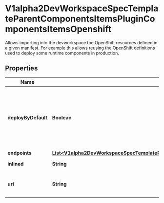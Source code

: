 

# V1alpha2DevWorkspaceSpecTemplateParentComponentsItemsPluginComponentsItemsOpenshift

Allows importing into the devworkspace the OpenShift resources defined in a given manifest. For example this allows reusing the OpenShift definitions used to deploy some runtime components in production.
## Properties

Name | Type | Description | Notes
------------ | ------------- | ------------- | -------------
**deployByDefault** | **Boolean** | Defines if the component should be deployed during startup.  Default value is &#x60;false&#x60; |  [optional]
**endpoints** | [**List&lt;V1alpha2DevWorkspaceSpecTemplateParentComponentsItemsPluginComponentsItemsOpenshiftEndpoints&gt;**](V1alpha2DevWorkspaceSpecTemplateParentComponentsItemsPluginComponentsItemsOpenshiftEndpoints.md) |  |  [optional]
**inlined** | **String** | Inlined manifest |  [optional]
**uri** | **String** | Location in a file fetched from a uri. |  [optional]



